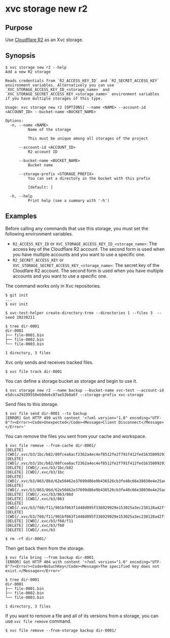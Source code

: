 # xvc storage new r2

## Purpose

Use [Cloudflare R2](https://www.cloudflare.com/products/r2/) as an Xvc storage.

## Synopsis

```console
$ xvc storage new r2 --help
Add a new R2 storage

Reads credentials from `R2_ACCESS_KEY_ID` and `R2_SECRET_ACCESS_KEY` environment variables. Alternatively you can use `XVC_STORAGE_ACCESS_KEY_ID_<storage_name>` and `XVC_STORAGE_SECRET_ACCESS_KEY_<storage_name>` environment variables if you have multiple storages of this type.

Usage: xvc storage new r2 [OPTIONS] --name <NAME> --account-id <ACCOUNT_ID> --bucket-name <BUCKET_NAME>

Options:
  -n, --name <NAME>
          Name of the storage
          
          This must be unique among all storages of the project

      --account-id <ACCOUNT_ID>
          R2 account ID

      --bucket-name <BUCKET_NAME>
          Bucket name

      --storage-prefix <STORAGE_PREFIX>
          You can set a directory in the bucket with this prefix
          
          [default: ]

  -h, --help
          Print help (see a summary with '-h')

```

## Examples



Before calling any commands that use this storage, you must set the following environment variables.

- `R2_ACCESS_KEY_ID` or `XVC_STORAGE_ACCESS_KEY_ID_<storage_name>`: The access key of the Cloudflare R2
  account. The second form is used when you have multiple accounts and you want to use a specific one.
- `R2_SECRET_ACCESS_KEY` or `XVC_STORAGE_SECRET_ACCESS_KEY_<storage_name>`: The secret key of the Cloudfare R2 account. The second form is used when you have multiple accounts and you want to use a specific
  one.

The command works only in Xvc repositories.

```console
$ git init
...
$ xvc init

$ xvc-test-helper create-directory-tree --directories 1 --files 3  --seed 20230211

$ tree dir-0001
dir-0001
├── file-0001.bin
├── file-0002.bin
└── file-0003.bin

1 directory, 3 files

```

Xvc only sends and receives tracked files.

```console
$ xvc file track dir-0001
```

You can define a storage bucket as storage and begin to use it.

```console
$ xvc storage new r2 --name backup --bucket-name xvc-test --account-id e5dcca29209558eb9de6c07ae53b0a6f --storage-prefix xvc-storage

```

Send files to this storage.

```console
$ xvc file send dir-0001 --to backup
[ERROR] Got HTTP 499 with content '<?xml version="1.0" encoding="UTF-8"?><Error><Code>Unexpected</Code><Message>Client Disconnect</Message></Error>'

```

You can remove the files you sent from your cache and workspace.

```console
$ xvc file remove --from-cache dir-0001/
[DELETE] [CWD]/.xvc/b3/1bc/b82/80fcea6acf2362a4ec4ef8512fe2f791f412fed1635009293abedcad88/0.bin
[DELETE] [CWD]/.xvc/b3/1bc/b82/80fcea6acf2362a4ec4ef8512fe2f791f412fed1635009293abedcad88
[DELETE] [CWD]/.xvc/b3/1bc/b82
[DELETE] [CWD]/.xvc/b3/1bc
[DELETE] [CWD]/.xvc/b3/863/86d/62e50462e37699d86e9b436526cb3fe40c66e38030e4e25ae4e168193a/0.bin
[DELETE] [CWD]/.xvc/b3/863/86d/62e50462e37699d86e9b436526cb3fe40c66e38030e4e25ae4e168193a
[DELETE] [CWD]/.xvc/b3/863/86d
[DELETE] [CWD]/.xvc/b3/863
[DELETE] [CWD]/.xvc/b3/f60/f11/901bf063f1448d095f336929929e153025a3ec238128a42ff6e5f080ef/0.bin
[DELETE] [CWD]/.xvc/b3/f60/f11/901bf063f1448d095f336929929e153025a3ec238128a42ff6e5f080ef
[DELETE] [CWD]/.xvc/b3/f60/f11
[DELETE] [CWD]/.xvc/b3/f60
[DELETE] [CWD]/.xvc/b3

$ rm -rf dir-0001/
```

Then get back them from the storage.

```console
$ xvc file bring --from backup dir-0001
[ERROR] Got HTTP 404 with content '<?xml version="1.0" encoding="UTF-8"?><Error><Code>NoSuchKey</Code><Message>The specified key does not exist.</Message></Error>'

$ tree dir-0001
dir-0001
├── file-0001.bin
├── file-0002.bin
└── file-0003.bin

1 directory, 3 files

```

If you want to remove a file and all of its versions from a storage, you can use `xvc file remove` command.

```console
$ xvc file remove --from-storage backup dir-0001/

```
